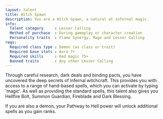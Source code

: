```yaml
---
layout: talent
title: Witch Spawn
description: You are a Witch Spawn, a natural at infernal magic.
info:
  Talent category     : Lesser Calling
  Method of purchase  : During gameplay or character creation
  Personality traits  : Flame Synergy, Mage and Lesser Calling
reqs:
  Required class type : Demon (as class or trait)
  Required base stats : Aura 7+
  Required skills     : Red magic 75+
  Banned traits       : Any other Lesser Calling
---
```


Through careful research, dark deals and binding pacts, you have uncovered the deep secrets of infernal witchcraft. This provides you with access to a range of hand-based spells, which you can activate by typing 'magic'. As well as providing the standard spells, this talent also gives you Hellfire Bolt, Summon Guardian, Fireblade and Dark Blessing.

If you are also a demon, your Pathway to Hell power will unlock additional spells as you gain ranks.